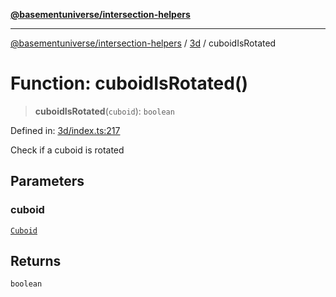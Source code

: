 [**@basementuniverse/intersection-helpers**](../../README.md)

***

[@basementuniverse/intersection-helpers](../../README.md) / [3d](../README.md) / cuboidIsRotated

# Function: cuboidIsRotated()

> **cuboidIsRotated**(`cuboid`): `boolean`

Defined in: [3d/index.ts:217](https://github.com/basementuniverse/intersection-helpers/blob/ede9ecb18a1386abf90747a70ee9f16c34ce6207/src/3d/index.ts#L217)

Check if a cuboid is rotated

## Parameters

### cuboid

[`Cuboid`](../types/type-aliases/Cuboid.md)

## Returns

`boolean`

